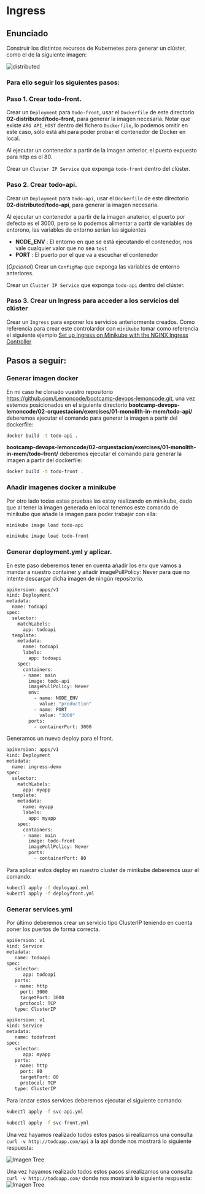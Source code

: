 # Ingress

## Enunciado

Construir los distintos recursos de Kubernetes para generar un clúster, como el de la siguiente imagen:

![distributed](../../Imagenes/distributed.png)

### Para ello seguir los siguientes pasos:

### Paso 1. Crear todo-front.

Crear un `Deployment` para `todo-front`, usar el `Dockerfile` de este directorio **02-distributed/todo-front**, para generar la imagen necesaria. Notar que existe `ARG API_HOST` dentro del fichero `Dockerfile`, lo podemos omitir en este caso, sólo está ahí para poder probar el contenedor de Docker en local.

Al ejecutar un contenedor a partir de la imagen anterior, el puerto expuesto para http es el 80. 

Crear un `Cluster IP Service` que exponga `todo-front` dentro del clúster.

### Paso 2. Crear todo-api.

Crear un `Deployment` para `todo-api`, usar el `Dockerfile` de este directorio **02-distributed/todo-api**, para generar la imagen necesaria.

Al ejecutar un contenedor a partir de la imagen anaterior, el puerto por defecto es el 3000, pero se lo podemos alimentar a partir de  variables de entorono, las variables de entorno serían las siguientes

* **NODE_ENV** : El entorno en que se está ejecutando el contenedor, nos vale cualquier valor que no sea `test`
* **PORT** : El puerto por el que va a escuchar el contenedor

(_Opcional_) Crear un `ConfigMap` que exponga las variables de entorno anteriores. 

Crear un `Cluster IP Service` que exponga `todo-api` dentro del clúster.

### Paso 3. Crear un Ingress para acceder a los servicios del clúster

Crear un `Ingress` para exponer los servicios anteriormente creados. Como referencia para crear este controlardor con `minikube` tomar como referencia el siguiente ejemplo [Set up Ingress on Minikube with the NGINX Ingress Controller](https://kubernetes.io/docs/tasks/access-application-cluster/ingress-minikube/)

## Pasos a seguir:
### Generar imagen docker 
En mi caso he clonado vuestro repositorio https://github.com/Lemoncode/bootcamp-devops-lemoncode.git, una vez estemos posicionados en el siguiente directorio **bootcamp-devops-lemoncode/02-orquestacion/exercises/01-monolith-in-mem/todo-api/** deberemos ejecutar el comando para generar la imagen a partir del dockerfile: 
```bash
docker build -t todo-api .
```
**bootcamp-devops-lemoncode/02-orquestacion/exercises/01-monolith-in-mem/todo-front/** deberemos ejecutar el comando para generar la imagen a partir del dockerfile:
```bash
docker build -t todo-front .
```
### Añadir imagenes docker a minikube
Por otro lado todas estas pruebas las estoy realizando en minikube, dado que al tener la imagen generada en local tenemos este comando de minikube que añade la imagen para poder trabajar con ella:
```bash
minikube image load todo-api

minikube image load todo-front
```
### Generar deployment.yml y aplicar.
En este paso deberemos tener en cuenta añadir los env que vamos a mandar a nuestro container y añadir imagePullPolicy: Never para que no intente descargar dicha imagen de ningún repositorio.
```bash
apiVersion: apps/v1
kind: Deployment
metadata:
  name: todoapi
spec:
  selector:
    matchLabels:
      app: todoapi
  template:
    metadata:
      name: todoapi 
      labels:
        app: todoapi
    spec:
      containers:
      - name: main
        image: todo-api
        imagePullPolicy: Never
        env:
          - name: NODE_ENV
            value: "production"
          - name: PORT
            value: "3000"
        ports:
          - containerPort: 3000
```
Generamos un nuevo deploy para el front.
```bash
apiVersion: apps/v1
kind: Deployment
metadata:
  name: ingress-demo
spec:
  selector:
    matchLabels:
      app: myapp
  template:
    metadata:
      name: myapp 
      labels:
        app: myapp
    spec:
      containers:
      - name: main
        image: todo-front
        imagePullPolicy: Never
        ports:
          - containerPort: 80
```
Para aplicar estos deploy en nuestro cluster de minikube deberemos usar el comando:
```bash
kubectl apply -f deployapi.yml
kubectl apply -f deployfront.yml
```

### Generar services.yml
Por último deberemos crear un servicio tipo ClusterIP teniendo en cuenta poner los puertos de forma correcta.
```bash
apiVersion: v1 
kind: Service
metadata: 
   name: todoapi
spec: 
   selector: 
      app: todoapi 
   ports: 
   - name: http 
     port: 3000 
     targetPort: 3000 
     protocol: TCP
   type: ClusterIP
```
```bash
apiVersion: v1 
kind: Service
metadata: 
   name: todofront
spec: 
   selector: 
      app: myapp
   ports: 
   - name: http 
     port: 80
     targetPort: 80
     protocol: TCP
   type: ClusterIP
```
Para lanzar estos services deberemos ejecutar el siguiente comando:
```bash
kubectl apply -f svc-api.yml

kubectl apply -f svc-front.yml

```

Una vez hayamos realizado todos estos pasos si realizamos una consulta ```curl -v http://todoapp.com/api``` a la api donde nos mostrará lo siguiente respuesta:

![Imagen Tree](../../Imagenes/consulta3.png)

Una vez hayamos realizado todos estos pasos si realizamos una consulta ```curl -v http://todoapp.com/``` donde nos mostrará lo siguiente respuesta:
![Imagen Tree](../../Imagenes/consulta4.png)

